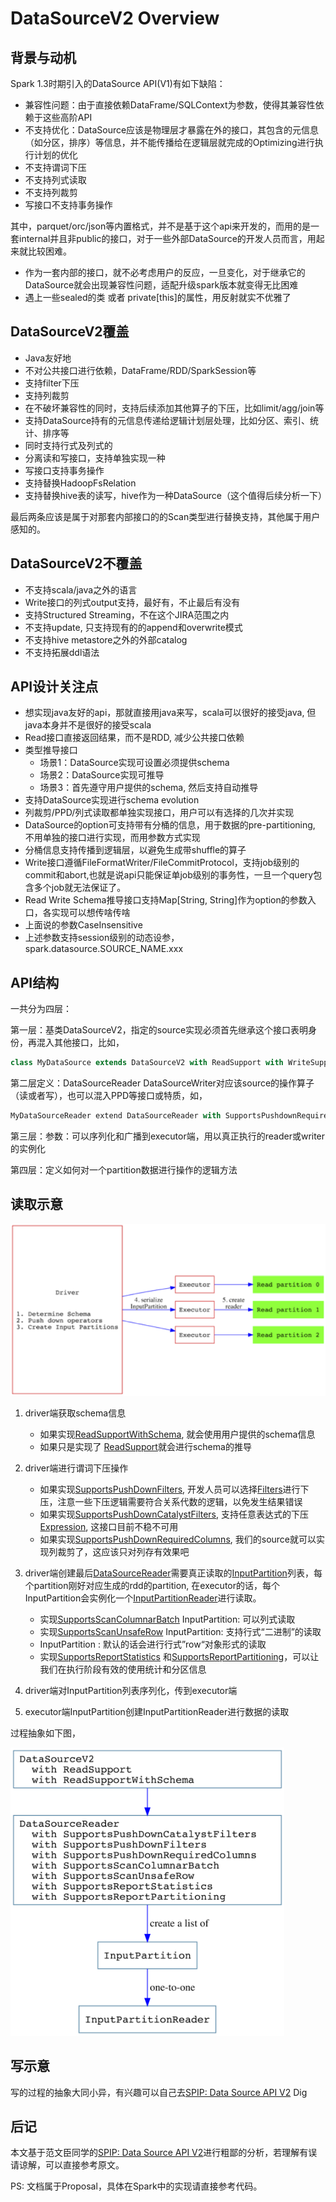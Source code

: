 # DataSourceV2 Overview

## 背景与动机

Spark 1.3时期引入的DataSource API(V1)有如下缺陷：
    
- 兼容性问题：由于直接依赖DataFrame/SQLContext为参数，使得其兼容性依赖于这些高阶API  
- 不支持优化：DataSource应该是物理层才暴露在外的接口，其包含的元信息（如分区，排序）等信息，并不能传播给在逻辑层就完成的Optimizing进行执行计划的优化  
- 不支持谓词下压  
- 不支持列式读取  
- 不支持列裁剪  
- 写接口不支持事务操作  

其中，parquet/orc/json等内置格式，并不是基于这个api来开发的，而用的是一套internal并且非public的接口，对于一些外部DataSource的开发人员而言，用起来就比较困难。

- 作为一套内部的接口，就不必考虑用户的反应，一旦变化，对于继承它的DataSource就会出现兼容性问题，适配升级spark版本就变得无比困难
- 遇上一些sealed的类 或者 private[this]的属性，用反射就实不优雅了


## DataSourceV2覆盖

- Java友好地
- 不对公共接口进行依赖，DataFrame/RDD/SparkSession等
- 支持filter下压
- 支持列裁剪
- 在不破坏兼容性的同时，支持后续添加其他算子的下压，比如limit/agg/join等
- 支持DataSource持有的元信息传递给逻辑计划层处理，比如分区、索引、统计、排序等
- 同时支持行式及列式的
- 分离读和写接口，支持单独实现一种
- 写接口支持事务操作
- 支持替换HadoopFsRelation
- 支持替换hive表的读写，hive作为一种DataSource（这个值得后续分析一下）

最后两条应该是属于对那套内部接口的的Scan类型进行替换支持，其他属于用户感知的。

## DataSourceV2不覆盖

- 不支持scala/java之外的语言
- Write接口的列式output支持，最好有，不止最后有没有
- 支持Structured Streaming，不在这个JIRA范围之内
- 不支持update, 只支持现有的的append和overwrite模式
- 不支持hive metastore之外的外部catalog
- 不支持拓展ddl语法

## API设计关注点

- 想实现java友好的api，那就直接用java来写，scala可以很好的接受java, 但java本身并不是很好的接受scala
- Read接口直接返回结果，而不是RDD, 减少公共接口依赖
- 类型推导接口
    - 场景1：DataSource实现可设置必须提供schema
    - 场景2：DataSource实现可推导
    - 场景3：首先遵守用户提供的schema, 然后支持自动推导
- 支持DataSource实现进行schema evolution
- 列裁剪/PPD/列式读取都单独实现接口，用户可以有选择的几次并实现
- DataSource的option可支持带有分桶的信息，用于数据的pre-partitioning, 不用单独的接口进行实现，而用参数方式实现
- 分桶信息支持传播到逻辑层，以避免生成带shuffle的算子
- Write接口遵循FileFormatWriter/FileCommitProtocol，支持job级别的commit和abort,也就是说api只能保证单job级别的事务性，一旦一个query包含多个job就无法保证了。
- Read Write Schema推导接口支持Map[String, String]作为option的参数入口，各实现可以想传啥传啥 
- 上面说的参数CaseInsensitive
- 上述参数支持session级别的动态设参，spark.datasource.SOURCE_NAME.xxx

## API结构
一共分为四层：

第一层：基类DataSourceV2，指定的source实现必须首先继承这个接口表明身份，再混入其他接口，比如，

```scala
class MyDataSource extends DataSourceV2 with ReadSupport with WriteSupport
``` 
第二层定义：DataSourceReader DataSourceWriter对应该source的操作算子（读或者写），也可以混入PPD等接口或特质，如，

```scala
MyDataSourceReader extend DataSourceReader with SupportsPushdownRequiredColumn with SupportsPushdownFilters

```

第三层：参数：可以序列化和广播到executor端，用以真正执行的reader或writer的实例化

第四层：定义如何对一个partition数据进行操作的逻辑方法

## 读取示意

<img src="../../../imgs/datasourcev2_read_side.png" style="zoom:0.85">

1. driver端获取schema信息
    - 如果实现[ReadSupportWithSchema](https://github.com/apache/spark/blob/master/sql/core/src/main/java/org/apache/spark/sql/sources/v2/ReadSupportWithSchema.java), 就会使用用户提供的schema信息
    - 如果只是实现了 [ReadSupport](https://github.com/apache/spark/blob/master/sql/core/src/main/java/org/apache/spark/sql/sources/v2/ReadSupport.java)就会进行schema的推导
    
2. driver端进行谓词下压操作
    - 如果实现[SupportsPushDownFilters](https://github.com/apache/spark/blob/master/sql/core/src/main/java/org/apache/spark/sql/sources/v2/reader/SupportsPushDownFilters.java), 开发人员可以选择[Filters](https://github.com/apache/spark/blob/master/sql/core/src/main/scala/org/apache/spark/sql/sources/filters.scala)进行下压，注意一些下压逻辑需要符合关系代数的逻辑，以免发生结果错误
    - 如果实现[SupportsPushDownCatalystFilters](https://github.com/apache/spark/blob/master/sql/core/src/main/java/org/apache/spark/sql/sources/v2/reader/SupportsPushDownCatalystFilters.java), 支持任意表达式的下压[Expression](https://github.com/apache/spark/blob/master/sql/catalyst/src/main/scala/org/apache/spark/sql/catalyst/expressions/Expression.scala), 这接口目前不稳不可用
    - 如果实现[SupportsPushDownRequiredColumns](https://github.com/apache/spark/blob/master/sql/core/src/main/java/org/apache/spark/sql/sources/v2/reader/SupportsPushDownRequiredColumns.java), 我们的source就可以实现列裁剪了，这应该只对列存有效果吧
    
3. driver端创建最后[DataSourceReader](https://github.com/apache/spark/blob/master/sql/core/src/main/java/org/apache/spark/sql/sources/v2/reader/DataSourceReader.java)需要真正读取的[InputPartition](https://github.com/apache/spark/blob/master/sql/core/src/main/java/org/apache/spark/sql/sources/v2/reader/InputPartition.java)列表，每个partition刚好对应生成的rdd的partition, 在executor的话，每个InputPartition会实例化一个[InputPartitionReader](https://github.com/apache/spark/blob/master/sql/core/src/main/java/org/apache/spark/sql/sources/v2/reader/InputPartitionReader.java)进行读取。
    - 实现[SupportsScanColumnarBatch](https://github.com/apache/spark/blob/master/sql/core/src/main/java/org/apache/spark/sql/sources/v2/reader/SupportsScanColumnarBatch.java) InputPartition<ColumnarBatch>: 可以列式读取
    - 实现[SupportsScanUnsafeRow](https://github.com/apache/spark/blob/master/sql/core/src/main/java/org/apache/spark/sql/sources/v2/reader/SupportsScanUnsafeRow.java) InputPartition<UnsafeRow>: 支持行式“二进制”的读取
    - InputPartition<Row> : 默认的话会进行行式”row“对象形式的读取
    - 实现[SupportsReportStatistics](https://github.com/apache/spark/blob/master/sql/core/src/main/java/org/apache/spark/sql/sources/v2/reader/SupportsReportStatistics.java) 和[SupportsReportPartitioning](https://github.com/apache/spark/blob/master/sql/core/src/main/java/org/apache/spark/sql/sources/v2/reader/SupportsReportPartitioning.java)，可以让我们在执行阶段有效的使用统计和分区信息
    
4. driver端对InputPartition列表序列化，传到executor端

5. executor端InputPartition创建InputPartitionReader进行数据的读取

过程抽象如下图，


<img src="../../../imgs/datasourcev2_read_side_2.png" style="zoom:0.45">


## 写示意

写的过程的抽象大同小异，有兴趣可以自己去[SPIP: Data Source API V2](https://docs.google.com/document/d/1n_vUVbF4KD3gxTmkNEon5qdQ-Z8qU5Frf6WMQZ6jJVM/edit#heading=h.mi1fbff5f8f9) Dig

## 后记

本文基于范文臣同学的[SPIP: Data Source API V2](https://docs.google.com/document/d/1n_vUVbF4KD3gxTmkNEon5qdQ-Z8qU5Frf6WMQZ6jJVM/edit#heading=h.mi1fbff5f8f9)进行粗鄙的分析，若理解有误请谅解，可以直接参考原文。

PS: 文档属于Proposal，具体在Spark中的实现请直接参考代码。

